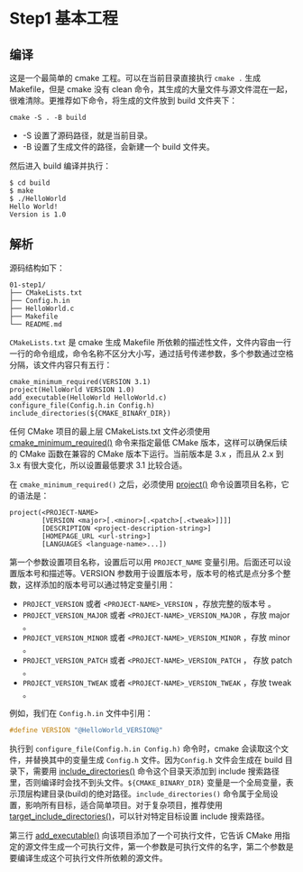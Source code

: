 # Step1 基本工程

## 编译

这是一个最简单的 cmake 工程。可以在当前目录直接执行 `cmake .` 生成 Makefile，但是 cmake 没有 clean 命令，其生成的大量文件与源文件混在一起，很难清除。更推荐如下命令，将生成的文件放到 build 文件夹下：

```
cmake -S . -B build
```

- -S 设置了源码路径，就是当前目录。
- -B 设置了生成文件的路径，会新建一个 build 文件夹。

然后进入 build 编译并执行：

```
$ cd build
$ make
$ ./HelloWorld
Hello World!
Version is 1.0
```

## 解析

源码结构如下：

```
01-step1/
├── CMakeLists.txt
├── Config.h.in
├── HelloWorld.c
├── Makefile
└── README.md
```

`CMakeLists.txt` 是 cmake 生成 Makefile 所依赖的描述性文件，文件内容由一行一行的命令组成，命令名称不区分大小写，通过括号传递参数，多个参数通过空格分隔，该文件内容只有五行：

```
cmake_minimum_required(VERSION 3.1)
project(HelloWorld VERSION 1.0)
add_executable(HelloWorld HelloWorld.c)
configure_file(Config.h.in Config.h)
include_directories(${CMAKE_BINARY_DIR})
```

任何 CMake 项目的最上层 CMakeLists.txt 文件必须使用 [cmake_minimum_required()](https://cmake.org/cmake/help/latest/command/cmake_minimum_required.html#command:cmake_minimum_required) 命令来指定最低 CMake 版本，这样可以确保后续的 CMake 函数在兼容的 CMake 版本下运行。当前版本是 3.x ，而且从 2.x 到 3.x 有很大变化，所以设置最低要求 3.1 比较合适。

在 `cmake_minimum_required()` 之后，必须使用 [project()](https://cmake.org/cmake/help/latest/command/project.html#command:project) 命令设置项目名称，它的语法是：

```
project(<PROJECT-NAME>
        [VERSION <major>[.<minor>[.<patch>[.<tweak>]]]]
        [DESCRIPTION <project-description-string>]
        [HOMEPAGE_URL <url-string>]
        [LANGUAGES <language-name>...])
```

第一个参数设置项目名称，设置后可以用 `PROJECT_NAME` 变量引用。后面还可以设置版本号和描述等。VERSION 参数用于设置版本号，版本号的格式是点分多个整数，这样添加的版本号可以通过特定变量引用：

* `PROJECT_VERSION` 或者 `<PROJECT-NAME>_VERSION` ，存放完整的版本号 。
* `PROJECT_VERSION_MAJOR` 或者 `<PROJECT-NAME>_VERSION_MAJOR` ，存放 major 。
* `PROJECT_VERSION_MINOR` 或者 `<PROJECT-NAME>_VERSION_MINOR` ，存放 minor 。
* `PROJECT_VERSION_PATCH` 或者 `<PROJECT-NAME>_VERSION_PATCH` ， 存放 patch 。
* `PROJECT_VERSION_TWEAK` 或者 `<PROJECT-NAME>_VERSION_TWEAK` ，存放 tweak 。

例如，我们在 `Config.h.in` 文件中引用：

``` C
#define VERSION "@HelloWorld_VERSION@"
```

执行到 `configure_file(Config.h.in Config.h)` 命令时，cmake 会读取这个文件，并替换其中的变量生成 `Config.h` 文件。因为`Config.h` 文件会生成在 build 目录下，需要用 [include_directories()](https://cmake.org/cmake/help/latest/command/include_directories.html) 命令这个目录天添加到 include 搜索路径里，否则编译时会找不到头文件。`${CMAKE_BINARY_DIR}` 变量是一个全局变量，表示顶层构建目录(build)的绝对路径。`include_directories()` 命令属于全局设置，影响所有目标，适合简单项目。对于复杂项目，推荐使用 
[target_include_directories()](https://cmake.org/cmake/help/latest/command/target_include_directories.html)，可以针对特定目标设置 include 搜索路径。

第三行 [add_executable()](https://cmake.org/cmake/help/latest/command/add_executable.html) 向该项目添加了一个可执行文件，它告诉 CMake 用指定的源文件生成一个可执行文件，第一个参数是可执行文件的名字，第二个参数是要编译生成这个可执行文件所依赖的源文件。